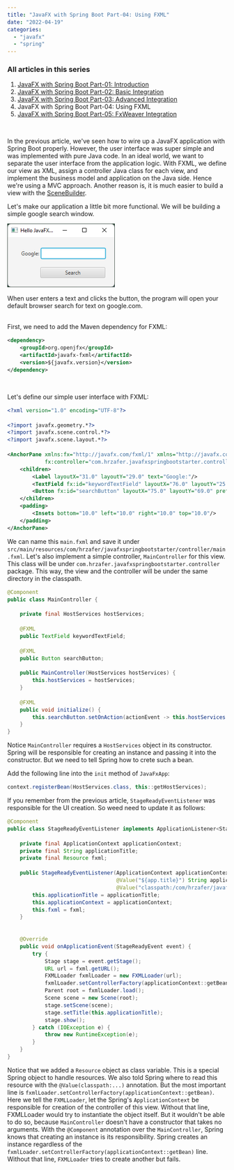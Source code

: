 ```yaml
---
title: "JavaFX with Spring Boot Part-04: Using FXML"
date: "2022-04-19"
categories: 
  - "javafx"
  - "spring"
---
```


<script>
    import '$lib/styles/prism-one-dark.css';
</script>

<!-- Markdown content here -->

<div class="table-of-contents"> 

### All articles in this series
1. [JavaFX with Spring Boot Part-01: Introduction](/blog/javafx-spring-boot-01)
2. [JavaFX with Spring Boot Part-02: Basic Integration](/blog/javafx-spring-boot-02)
3. [JavaFX with Spring Boot Part-03: Advanced Integration](/blog/javafx-spring-boot-03)
4. JavaFX with Spring Boot Part-04: Using FXML
5. [JavaFX with Spring Boot Part-05: FxWeaver Integration](/blog/javafx-spring-boot-05)

</div>


<br>

In the previous article, we've seen how to wire up a JavaFX application with Spring Boot properly. However, the user interface was super simple and was implemented with pure Java code. In an ideal world, we want to separate the user interface from the application logic. With FXML, we define our view as XML, assign a controller Java class for each view, and implement the business model and application on the Java side. Hence we're using a MVC approach. Another reason is, it is much easier to build a view with the [SceneBuilder](https://gluonhq.com/products/scene-builder/). 


Let's make our application a little bit more functional. We will be building a simple google search window. 

![sample javafx application](/images/blog/javafx-spring-boot-starter-04-01.png)

When user enters a text and clicks the button, the program will open your default browser search for text on google.com.

<br>
First, we need to add the Maven dependency for FXML:

```xml
<dependency>
    <groupId>org.openjfx</groupId>
    <artifactId>javafx-fxml</artifactId>
    <version>${javafx.version}</version>
</dependency>
```

<br>

Let's define our simple user interface with FXML:

```xml
<?xml version="1.0" encoding="UTF-8"?>

<?import javafx.geometry.*?>
<?import javafx.scene.control.*?>
<?import javafx.scene.layout.*?>

<AnchorPane xmlns:fx="http://javafx.com/fxml/1" xmlns="http://javafx.com/javafx/11.0.2"
            fx:controller="com.hrzafer.javafxspringbootstarter.controller.MainController">
    <children>
        <Label layoutX="31.0" layoutY="29.0" text="Google:"/>
        <TextField fx:id="keywordTextField" layoutX="76.0" layoutY="25.0"/>
        <Button fx:id="searchButton" layoutX="75.0" layoutY="69.0" prefHeight="25.0" prefWidth="149.0" text="Search"/>
    </children>
    <padding>
        <Insets bottom="10.0" left="10.0" right="10.0" top="10.0"/>
    </padding>
</AnchorPane>
```

We can name this `main.fxml` and save it under `src/main/resources/com/hrzafer/javafxspringbootstarter/controller/main.fxml`. Let's also implement a simple controller, `MainController` for this view. This class will be under `com.hrzafer.javafxspringbootstarter.controller` package. This way, the view and the controller will be under the same directory in the classpath. 

```java
@Component
public class MainController {

    private final HostServices hostServices;

    @FXML
    public TextField keywordTextField;

    @FXML
    public Button searchButton;

    public MainController(HostServices hostServices) {
        this.hostServices = hostServices;
    }

    @FXML
    public void initialize() {
        this.searchButton.setOnAction(actionEvent -> this.hostServices.showDocument("https://www.google.ca/search?q=" + this.keywordTextField.getText().trim()));
    }
}
```

Notice `MainController` requires a `HostServices` object in its constructor. Spring will be responsible for creating an instance and passing it into the constructor. But we need to tell Spring how to crete such a bean. 


Add the following line into the `init` method of `JavaFxApp`:

```java
context.registerBean(HostServices.class, this::getHostServices);
```

If you remember from the previous article, `StageReadyEventListener` was responsible for the UI creation. So weed need to update it as follows:

```java
@Component
public class StageReadyEventListener implements ApplicationListener<StageReadyEvent> {

    private final ApplicationContext applicationContext;
    private final String applicationTitle;
    private final Resource fxml;

    public StageReadyEventListener(ApplicationContext applicationContext,
                                   @Value("${app.title}") String applicationTitle,
                                   @Value("classpath:/com/hrzafer/javafxspringbootstarter/controller/main.fxml") Resource fxml) {
        this.applicationTitle = applicationTitle;
        this.applicationContext = applicationContext;
        this.fxml = fxml;
    }


    @Override
    public void onApplicationEvent(StageReadyEvent event) {
        try {
            Stage stage = event.getStage();
            URL url = fxml.getURL();
            FXMLLoader fxmlLoader = new FXMLLoader(url);
            fxmlLoader.setControllerFactory(applicationContext::getBean);
            Parent root = fxmlLoader.load();
            Scene scene = new Scene(root);
            stage.setScene(scene);
            stage.setTitle(this.applicationTitle);
            stage.show();
        } catch (IOException e) {
            throw new RuntimeException(e);
        }
    }
}
```

Notice that we added a `Resource` object as class variable. This is a special Spring object to handle resources. We also told Spring where to read this resource with the `@Value(classpath:...)` annotation. But the most important line is `fxmlLoader.setControllerFactory(applicationContext::getBean)`. Here we tell the `FXMLLoader`, let the Spring's `ApplicationContext` be responsible for creation of the controller of this view. Without that line, FXMLLoader would try to instantiate the object itself. But it wouldn't be able to do so, because `MainController` doesn't have a constructor that takes no arguments. With the `@Component` annotation over the `MainController`, Spring knows that creating an instance is its responsibility. Spring creates an instance regardless of the `fxmlLoader.setControllerFactory(applicationContext::getBean)` line. Without that line, `FXMLLoader` tries to create another but fails.




